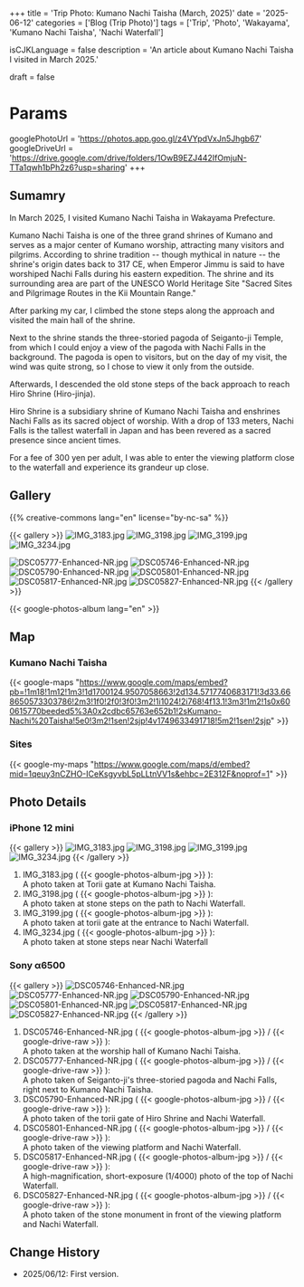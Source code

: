 +++
title = 'Trip Photo: Kumano Nachi Taisha (March, 2025)'
date = '2025-06-12'
categories = ['Blog (Trip Photo)']
tags = ['Trip', 'Photo', 'Wakayama', 'Kumano Nachi Taisha', 'Nachi Waterfall']

isCJKLanguage = false
description = 'An article about Kumano Nachi Taisha I visited in March 2025.'

draft = false

# Params
googlePhotoUrl = 'https://photos.app.goo.gl/z4VYpdVxJn5Jhgb67'
googleDriveUrl = 'https://drive.google.com/drive/folders/1OwB9EZJ442IfOmjuN-TTa1qwh1bPh2z6?usp=sharing'
+++


## Sumamry

In March 2025, I visited Kumano Nachi Taisha in Wakayama Prefecture.

Kumano Nachi Taisha is one of the three grand shrines of Kumano and serves as a
major center of Kumano worship, attracting many visitors and pilgrims.
According to shrine tradition -- though mythical in nature -- the shrine's
origin dates back to 317 CE, when Emperor Jimmu is said to have worshiped Nachi
Falls during his eastern expedition.
The shrine and its surrounding area are part of the UNESCO World Heritage Site
"Sacred Sites and Pilgrimage Routes in the Kii Mountain Range."

After parking my car, I climbed the stone steps along the approach and visited
the main hall of the shrine.

Next to the shrine stands the three-storied pagoda of Seiganto-ji Temple, from
which I could enjoy a view of the pagoda with Nachi Falls in the background.
The pagoda is open to visitors, but on the day of my visit, the wind was quite
strong, so I chose to view it only from the outside.

Afterwards, I descended the old stone steps of the back approach to reach Hiro
Shrine (Hiro-jinja).

Hiro Shrine is a subsidiary shrine of Kumano Nachi Taisha and enshrines Nachi
Falls as its sacred object of worship.
With a drop of 133 meters, Nachi Falls is the tallest waterfall in Japan and
has been revered as a sacred presence since ancient times.

For a fee of 300 yen per adult, I was able to enter the viewing platform close
to the waterfall and experience its grandeur up close.


## Gallery

{{% creative-commons lang="en" license="by-nc-sa" %}}

{{< gallery >}}
<img src="IMG_3183.jpg" alt="IMG_3183.jpg" class="grid-w100" />
<img src="IMG_3198.jpg" alt="IMG_3198.jpg" class="grid-w33" />
<img src="IMG_3199.jpg" alt="IMG_3199.jpg" class="grid-w33" />
<img src="IMG_3234.jpg" alt="IMG_3234.jpg" class="grid-w33" />

<img src="DSC05777-Enhanced-NR.jpg" alt="DSC05777-Enhanced-NR.jpg" class="grid-w50" />
<img src="DSC05746-Enhanced-NR.jpg" alt="DSC05746-Enhanced-NR.jpg" class="grid-w50" />
<img src="DSC05790-Enhanced-NR.jpg" alt="DSC05790-Enhanced-NR.jpg" class="grid-w25" />
<img src="DSC05801-Enhanced-NR.jpg" alt="DSC05801-Enhanced-NR.jpg" class="grid-w25" />
<img src="DSC05817-Enhanced-NR.jpg" alt="DSC05817-Enhanced-NR.jpg" class="grid-w25" />
<img src="DSC05827-Enhanced-NR.jpg" alt="DSC05827-Enhanced-NR.jpg" class="grid-w25" />
{{< /gallery >}}

{{< google-photos-album lang="en" >}}


## Map

### Kumano Nachi Taisha

{{< google-maps "https://www.google.com/maps/embed?pb=!1m18!1m12!1m3!1d1700124.9507058663!2d134.5717740683171!3d33.668650573303786!2m3!1f0!2f0!3f0!3m2!1i1024!2i768!4f13.1!3m3!1m2!1s0x600615770beeded5%3A0x2cdbc65763e652b1!2sKumano-Nachi%20Taisha!5e0!3m2!1sen!2sjp!4v1749633491718!5m2!1sen!2sjp" >}}


### Sites

{{< google-my-maps "https://www.google.com/maps/d/embed?mid=1qeuy3nCZHO-ICeKsgyvbL5pLLtnVV1s&ehbc=2E312F&noprof=1" >}}


## Photo Details

### iPhone 12 mini

{{< gallery >}}
<img src="IMG_3183.jpg" alt="IMG_3183.jpg" class="grid-w25" />
<img src="IMG_3198.jpg" alt="IMG_3198.jpg" class="grid-w25" />
<img src="IMG_3199.jpg" alt="IMG_3199.jpg" class="grid-w25" />
<img src="IMG_3234.jpg" alt="IMG_3234.jpg" class="grid-w25" />
{{< /gallery >}}

1. IMG\_3183.jpg ( {{< google-photos-album-jpg >}} ):  
    A photo taken at Torii gate at Kumano Nachi Taisha.
1. IMG\_3198.jpg ( {{< google-photos-album-jpg >}} ):  
    A photo taken at stone steps on the path to Nachi Waterfall.
1. IMG\_3199.jpg ( {{< google-photos-album-jpg >}} ):  
    A photo taken at torii gate at the entrance to Nachi Waterfall.
1. IMG\_3234.jpg ( {{< google-photos-album-jpg >}} ):  
    A photo taken at stone steps near Nachi Waterfall


### Sony α6500

{{< gallery >}}
<img src="DSC05746-Enhanced-NR.jpg" alt="DSC05746-Enhanced-NR.jpg" class="grid-w50" />
<img src="DSC05777-Enhanced-NR.jpg" alt="DSC05777-Enhanced-NR.jpg" class="grid-w50" />
<img src="DSC05790-Enhanced-NR.jpg" alt="DSC05790-Enhanced-NR.jpg" class="grid-w25" />
<img src="DSC05801-Enhanced-NR.jpg" alt="DSC05801-Enhanced-NR.jpg" class="grid-w25" />
<img src="DSC05817-Enhanced-NR.jpg" alt="DSC05817-Enhanced-NR.jpg" class="grid-w25" />
<img src="DSC05827-Enhanced-NR.jpg" alt="DSC05827-Enhanced-NR.jpg" class="grid-w25" />
{{< /gallery >}}

1. DSC05746-Enhanced-NR.jpg ( {{< google-photos-album-jpg >}} / {{< google-drive-raw >}} ):  
    A photo taken at the worship hall of Kumano Nachi Taisha.
1. DSC05777-Enhanced-NR.jpg ( {{< google-photos-album-jpg >}} / {{< google-drive-raw >}} ):  
    A photo taken of Seiganto-ji's three-storied pagoda and Nachi Falls, right next to Kumano Nachi Taisha.
1. DSC05790-Enhanced-NR.jpg ( {{< google-photos-album-jpg >}} / {{< google-drive-raw >}} ):  
    A photo taken of the torii gate of Hiro Shrine and Nachi Waterfall.
1. DSC05801-Enhanced-NR.jpg ( {{< google-photos-album-jpg >}} / {{< google-drive-raw >}} ):  
    A photo taken of the viewing platform and Nachi Waterfall.
1. DSC05817-Enhanced-NR.jpg ( {{< google-photos-album-jpg >}} / {{< google-drive-raw >}} ):  
    A high-magnification, short-exposure (1/4000) photo of the top of Nachi Waterfall.
1. DSC05827-Enhanced-NR.jpg ( {{< google-photos-album-jpg >}} / {{< google-drive-raw >}} ):  
    A photo taken of the stone monument in front of the viewing platform and Nachi Waterfall.


## Change History

- 2025/06/12: First version.


